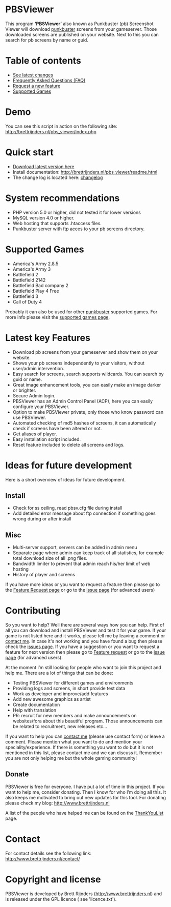 # PBSViewer 
This program **‘PBSViewer’** also known as Punkbuster (pb) Screenshot Viewer will download [punkbuster](http://www.evenbalance.com/) screens from your gameserver. Those downloaded screens are published on your website. Next to this you can search for pb screens by name or guid.

# Table of contents
  * [See latest changes](../wiki/Changelog.md)
  * [Frequently Asked Questions (FAQ)](../wiki/FAQ.md)
  * [Request a new feature](../wiki/FeatureRequest.md)
  * [Supported Games](../wiki/SupportedGames.md)

# Demo
You can see this script in action on the following site:
http://brettrijnders.nl/pbs_viewer/index.php

# Quick start
* [Download latest version here](https://github.com/brettrijnders/pbsviewer/archive/v2.3.0.1.zip)
* Install documentation:
http://brettrijnders.nl/pbs_viewer/readme.html
* The change log is located here: [changelog](../wiki/Changelog.md)

# System recommendations

  - PHP version 5.0 or higher, did not tested it for lower versions
  - MySQL version 4.0 or higher.
  - Web hosting that supports .htaccess files.
  - Punkbuster server with ftp acces to your pb screens directory.

# Supported Games

- America's Army 2.8.5
- America's Army 3
- Battlefield 2
- Battlefield 2142
- Battlefield Bad company 2
-  Battlefield Play 4 Free
- Battlefield 3
- Call of Duty 4

Probably it can also be used for other [punkbuster](http://www.evenbalance.com/) supported games. For more info please visit the [supported games page](../wiki/SupportedGames.md).

# Latest key Features
  - Download pb screens from your gameserver and show them on your website.
  - Shows your pb screens independently to your visitors, without user/admin intervention.
  - Easy search for screens, search supports wildcards. You can search by guid or name.
  - Great image enhancement tools, you can easily make an image darker or brighter.
  - Secure Admin login.
  - PBSViewer has an Admin Control Panel (ACP), here you can easily configure your PBSViewer.
  - Option to make PBSViewer private, only those who know password can use PBSViewer.
  - Automated checking of md5 hashes of screens, it can automatically check if screens have been altered or not.
  - Get aliases of player.
  - Easy installation script included.
  - Reset feature included to delete all screens and logs.

# Ideas for future development
Here is a short overview of ideas for future development.

## Install
  - Check for ss ceiling, read pbsv.cfg file during install
  - Add detailed error message about ftp connection if something goes wrong during or after install

## Misc
  - Multi-server support, servers can be added in admin menu
  - Separate page where admin can keep track of all statistics, for example total download size of all .png files.
  - Bandwidth limiter to prevent that admin reach his/her limit of web hosting
  - History of player and screens

If you have more ideas or you want to request a feature then please go to the [Feature Request page](../wiki/FeatureRequest.md) or go to the [issue page](https://github.com/brettrijnders/pbsviewer/issues) (for advanced users)

# Contributing

So you want to help? Well there are several ways how you can help. First of all you can download and install PBSViewer and test it for your game. If your game is not listed here and it works, please tell me by leaving a comment or [contact me](http://www.brettrijnders.nl/contact/). In case it's not working and you have found a bug then please check the [issues page](https://github.com/brettrijnders/pbsviewer/issues). If you have a suggestion or you want to request a feature for next version then please go to [Feature request](../wiki/FeatureRequest.md) or go to the [issue page](https://github.com/brettrijnders/pbsviewer/issues) (for advanced users).

At the moment I’m still looking for people who want to join this project and help me. There are a lot of things that can be done:

  * Testing PBSViewer for different games and environments
  * Providing logs and screens, in short provide test data
  * Work as developer and improve/add features
  * Add new awesome graphics as artist
  * Create documentation
  * Help with translation
  * PR: recruit for new members and make announcements on websites/fora about this beautiful program. Those announcements can be related to recruitment, new releases etc...

If you want to help you can [contact me](http://www.brettrijnders.nl/contact/) (please use contact form) or leave a comment. Please mention what you want to do and mention your speciality/experience. If there is something you want to do but it is not mentioned in this list, please contact me and we can discuss it. Remember you are not only helping me but the whole gaming community!

## Donate
PBSViewer is free for everyone. I have put a lot of time in this project. If you want to help me, consider donating. Then I know for who I’m doing all this. It also keeps me motivated to bring out new updates for this tool. For donating please check my blog:
http://www.brettrijnders.nl

A list of the people who have helped me can be found on the [ThankYouList](../wiki/ThankYouList.md) page.

# Contact
For contact details see the following link:
http://www.brettrijnders.nl/contact/

# Copyright and license
PBSViewer is developed by Brett Rijnders (http://www.brettrijnders.nl) and is released under the GPL licence ( see 'licence.txt').
